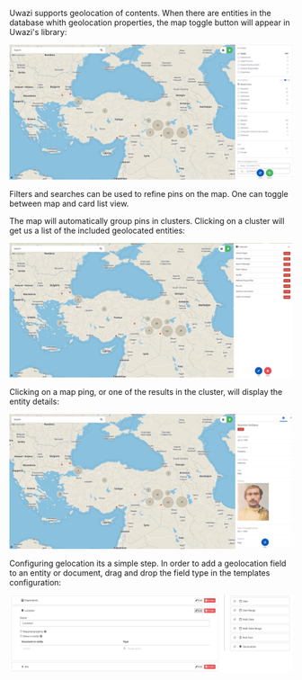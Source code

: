 Uwazi supports geolocation of contents. When there are entities in the database whith geolocation properties, the map toggle button will appear in Uwazi's library:

![Geolocation overview](https://github.com/huridocs/uwazi-assets/blob/master/wiki/screenshots/geolocation-overview.png)

Filters and searches can be used to refine pins on the map. One can toggle between map and card list view.

The map will automatically group pins in clusters. Clicking on a cluster will get us a list of the included geolocated entities:

![Clicking on a cluster](https://github.com/huridocs/uwazi-assets/blob/master/wiki/screenshots/geolocation-cluster-click.png) 

Clicking on a map ping, or one of the results in the cluster, will display the entity details:

![Entity details](https://github.com/huridocs/uwazi-assets/blob/master/wiki/screenshots/geolocation-entity-details.png)

Configuring gelocation its a simple step. In order to add a geolocation field to an entity or document, drag and drop the field type in the templates configuration:

![Adding a geolocation field](https://github.com/huridocs/uwazi-assets/blob/master/wiki/screenshots/geolocation-settings.png)


